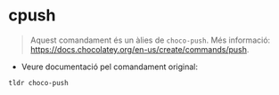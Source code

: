 # cpush

> Aquest comandament és un àlies de `choco-push`.
> Més informació: <https://docs.chocolatey.org/en-us/create/commands/push>.

- Veure documentació pel comandament original:

`tldr choco-push`
